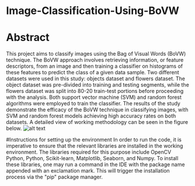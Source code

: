 # Image-Classification-Using-BoVW
# Abstract
This project aims to classify images using the Bag of Visual Words (BoVW) technique. The BoVW approach involves retrieving information, or feature descriptors, from an image and then training a classifier on histograms of these features to predict the class of a given data sample. Two different datasets were used in this study: objects dataset and flowers dataset. The object dataset was pre-divided into training and testing segments, while the flowers dataset was split into 80-20 train-test portions before proceeding with the analysis. Both support vector machine (SVM) and random forest algorithms were employed to train the classifier. The results of the study demonstrate the efficacy of the BoVW technique in classifying images, with SVM and random forest models achieving high accuracy rates on both datasets.
A detailed view of working methodology can be seen in the figure below.
![alt text](https://github.com/tayyabaaliraja/Image-Classification-Using-BoVW/Methodology.png)



#Instructions for setting up the environment
In order to run the code, it is imperative to ensure that the relevant libraries are installed in the working environment. The libraries required for this purpose include OpenCV Python, Python, Scikit-learn, Matplotlib, Seaborn, and Numpy. To install these libraries, one may run a command in the IDE with the package name appended with an exclamation mark. This will trigger the installation process via the "pip" package manager.
